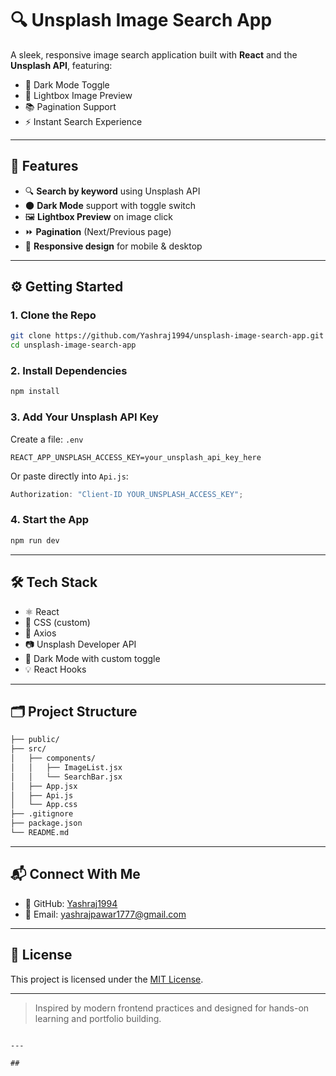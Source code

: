 # 🔍 Unsplash Image Search App

A sleek, responsive image search application built with **React** and the **Unsplash API**, featuring:

- 🌙 Dark Mode Toggle
- 📸 Lightbox Image Preview
- 📚 Pagination Support
- ⚡ Instant Search Experience

---

## 🚀 Features

- 🔍 **Search by keyword** using Unsplash API
- 🌑 **Dark Mode** support with toggle switch
- 🖼️ **Lightbox Preview** on image click
- ⏩ **Pagination** (Next/Previous page)
- 📱 **Responsive design** for mobile & desktop

---

## ⚙️ Getting Started

### 1. Clone the Repo

```bash
git clone https://github.com/Yashraj1994/unsplash-image-search-app.git
cd unsplash-image-search-app
```

### 2. Install Dependencies

```bash
npm install
```

### 3. Add Your Unsplash API Key

Create a file: `.env`

```env
REACT_APP_UNSPLASH_ACCESS_KEY=your_unsplash_api_key_here
```

Or paste directly into `Api.js`:

```js
Authorization: "Client-ID YOUR_UNSPLASH_ACCESS_KEY";
```

### 4. Start the App

```bash
npm run dev
```

---

## 🛠 Tech Stack

- ⚛️ React
- 💅 CSS (custom)
- 🔗 Axios
- 📷 Unsplash Developer API
- 🌙 Dark Mode with custom toggle
- 💡 React Hooks

---

## 🗂️ Project Structure

```bash
├── public/
├── src/
│   ├── components/
│   │   ├── ImageList.jsx
│   │   └── SearchBar.jsx
│   ├── App.jsx
│   ├── Api.js
│   └── App.css
├── .gitignore
├── package.json
└── README.md
```

---

## 📬 Connect With Me

- 💼 GitHub: [Yashraj1994](https://github.com/Yashraj1994)
- 📧 Email: [yashrajpawar1777@gmail.com](mailto:yashrajpawar1777@gmail.com)

---

## 📄 License

This project is licensed under the [MIT License](LICENSE).

---

> Inspired by modern frontend practices and designed for hands-on learning and portfolio building.

```

---

##


```
